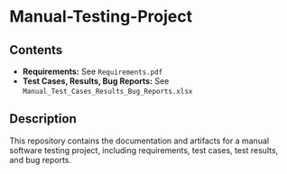 # Manual-Testing-Project

## Contents
- **Requirements:** See `Requirements.pdf`
- **Test Cases, Results, Bug Reports:** See `Manual_Test_Cases_Results_Bug_Reports.xlsx`

## Description
This repository contains the documentation and artifacts for a manual software testing project, including requirements, test cases, test results, and bug reports.
